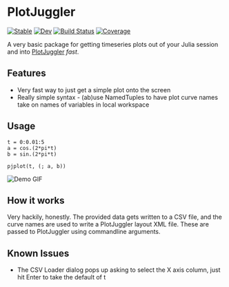 # PlotJuggler

[![Stable](https://img.shields.io/badge/docs-stable-blue.svg)](https://pbouffard.github.io/PlotJuggler.jl/stable/)
[![Dev](https://img.shields.io/badge/docs-dev-blue.svg)](https://pbouffard.github.io/PlotJuggler.jl/dev/)
[![Build Status](https://github.com/pbouffard/PlotJuggler.jl/actions/workflows/CI.yml/badge.svg?branch=main)](https://github.com/pbouffard/PlotJuggler.jl/actions/workflows/CI.yml?query=branch%3Amain)
[![Coverage](https://codecov.io/gh/pbouffard/PlotJuggler.jl/branch/main/graph/badge.svg)](https://codecov.io/gh/pbouffard/PlotJuggler.jl)

A very basic package for getting timeseries plots out of your Julia session and into [PlotJuggler](https://github.com/facontidavide/PlotJuggler) *fast*.

## Features
* Very fast way to just get a simple plot onto the screen
* Really simple syntax - (ab)use NamedTuples to have plot curve names take on names of variables in local workspace

## Usage
```
t = 0:0.01:5
a = cos.(2*pi*t)
b = sin.(2*pi*t)

pjplot(t, (; a, b))

```

![Demo GIF](docs/demo.gif "Demo GIF")

## How it works
Very hackily, honestly. The provided data gets written to a CSV file, and the curve names are used to write a PlotJuggler layout XML file. These are passed to PlotJuggler using commandline arguments.

## Known Issues
* The CSV Loader dialog pops up asking to select the X axis column, just hit Enter to take the default of t